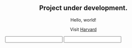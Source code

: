 <html lang="en">
  <body>
    <h2 style="text-align:center;">Project under development.</h2>
    <p style="text-align:center;">Hello, world!</p>
    <p></p>
    <p style="text-align:center;">Visit <a href="https://www.harvard.edu/">Harvard</a></p>
         <form oninput="x.number=parseInt(b.number)-parseInt(a.number)">
         <input type="number" id="a">
         <input type="number" id="b">
         <output name="x" for="a b"></output>
         </form>
  </body>
</html>
